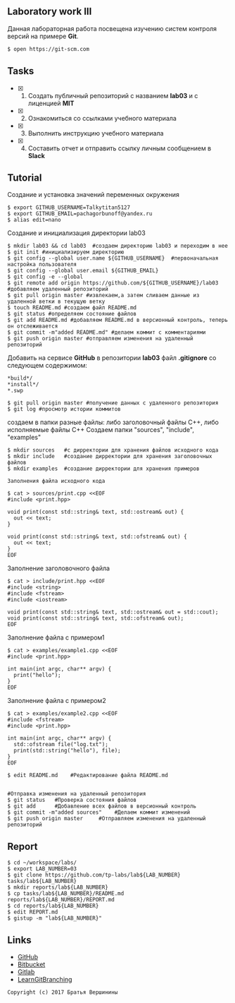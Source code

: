 ## Laboratory work III

Данная лабораторная работа посвещена изучению систем контроля версий на примере **Git**.

```bash
$ open https://git-scm.com
```

## Tasks

- [X] 1. Создать публичный репозиторий с названием **lab03** и с лиценцией **MIT**
- [X] 2. Ознакомиться со ссылками учебного материала
- [X] 3. Выполнить инструкцию учебного материала
- [X] 4. Составить отчет и отправить ссылку личным сообщением в **Slack**

## Tutorial

 Cоздание и установка значений переменных окружения
```ShellSession
$ export GITHUB_USERNAME=Talkytitan5127   
$ export GITHUB_EMAIL=pachagorbunoff@yandex.ru
$ alias edit=nano
```

Создание и инициализация директории lab03
```ShellSession
$ mkdir lab03 && cd lab03  #создаем директорию lab03 и переходим в нее
$ git init #инициализируем директорию
$ git config --global user.name ${GITHUB_USERNAME}  #первоначальная настройка пользователя
$ git config --global user.email ${GITHUB_EMAIL}
$ git config -e --global
$ git remote add origin https://github.com/${GITHUB_USERNAME}/lab03  #добавляем удаленный репозиторий
$ git pull origin master #извлекаем,а затем cливаем данные из удаленной ветки в текущую ветку
$ touch README.md #создаем файл README.md
$ git status #определяем состояние файлов
$ git add README.md #добавляем README.md в версионный контроль, теперь он отслеживается
$ git commit -m"added README.md" #делаем коммит с комментариями
$ git push origin master #отправляем изменения на удаленный репозиторий
```

Добавить на сервисе **GitHub** в репозитории **lab03** файл **.gitignore**
со следующем содержимом:

```ShellSession
*build*/
*install*/
*.swp
```

```ShellSession
$ git pull origin master #получение данных с удаленного репозитория
$ git log #просмотр истории коммитов
```


создаем в папки разные файлы: либо заголовочный файлы С++, либо исполняемые файлы С++
Создаем папки "sources", "include", "examples"

```ShellSession
$ mkdir sources   #с дирректории для хранения файлов исходного кода
$ mkdir include   #создание дирректории для хранения заголовочных файлов
$ mkdir examples  #создание дирректории для хранения примеров

Заполнения файла исходного кода

$ cat > sources/print.cpp <<EOF
#include <print.hpp>

void print(const std::string& text, std::ostream& out) {
  out << text;
}

void print(const std::string& text, std::ofstream& out) {
  out << text;
}
EOF
```

Заполнение заголовочного файла

```ShellSession
$ cat > include/print.hpp <<EOF
#include <string>
#include <fstream>
#include <iostream>

void print(const std::string& text, std::ostream& out = std::cout);
void print(const std::string& text, std::ofstream& out);
EOF
```

Заполнение файла с примером1

```ShellSession
$ cat > examples/example1.cpp <<EOF
#include <print.hpp>

int main(int argc, char** argv) {
  print("hello");
}
EOF
```

Заполнение файла с примером2

```ShellSession
$ cat > examples/example2.cpp <<EOF
#include <fstream>
#include <print.hpp>

int main(int argc, char** argv) {
  std::ofstream file("log.txt");
  print(std::string("hello"), file);
}
EOF
```

```ShellSession
$ edit README.md    #Редактирование файла README.md
```

```ShellSession

#Отправка изменения на удаленный репозитория
$ git status   #Проверка состояния файлов
$ git add      #Добавление всех файлов в версионный контроль
$ git commit -m"added sources"    #Делаем коммит изменений
$ git push origin master     #Отправляем изменения на удаленный репозиторий
```

## Report

```ShellSession
$ cd ~/workspace/labs/
$ export LAB_NUMBER=03
$ git clone https://github.com/tp-labs/lab${LAB_NUMBER} tasks/lab${LAB_NUMBER}
$ mkdir reports/lab${LAB_NUMBER}
$ cp tasks/lab${LAB_NUMBER}/README.md reports/lab${LAB_NUMBER}/REPORT.md
$ cd reports/lab${LAB_NUMBER}
$ edit REPORT.md
$ gistup -m "lab${LAB_NUMBER}"
```

## Links

- [GitHub](https://github.com)
- [Bitbucket](https://bitbucket.org)
- [Gitlab](https://about.gitlab.com)
- [LearnGitBranching](http://learngitbranching.js.org/)

```
Copyright (c) 2017 Братья Вершинины
```
